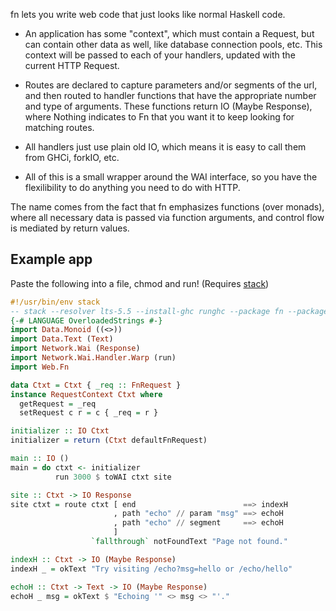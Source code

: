 fn lets you write web code that just looks like normal Haskell code.

* An application has some "context", which must contain a Request, but can contain other data as well, like database connection pools, etc. This context will be passed to each of your handlers, updated with the current HTTP Request.

* Routes are declared to capture parameters and/or segments of the url, and then routed to handler functions that have the appropriate number and type of arguments. These functions return IO (Maybe Response), where Nothing indicates to Fn that you want it to keep looking for matching routes.

* All handlers just use plain old IO, which means it is easy to call them from GHCi, forkIO, etc.

* All of this is a small wrapper around the WAI interface, so you have the flexilibility to do anything you need to do with HTTP.

The name comes from the fact that fn emphasizes functions (over monads), where all necessary data is passed via function arguments, and control flow is mediated by return values.

## Example app

Paste the following into a file, chmod and run! (Requires [stack](http://docs.haskellstack.org/en/stable/README/))

```haskell
#!/usr/bin/env stack
-- stack --resolver lts-5.5 --install-ghc runghc --package fn --package warp
{-# LANGUAGE OverloadedStrings #-}
import Data.Monoid ((<>))
import Data.Text (Text)
import Network.Wai (Response)
import Network.Wai.Handler.Warp (run)
import Web.Fn

data Ctxt = Ctxt { _req :: FnRequest }
instance RequestContext Ctxt where
  getRequest = _req
  setRequest c r = c { _req = r }

initializer :: IO Ctxt
initializer = return (Ctxt defaultFnRequest)

main :: IO ()
main = do ctxt <- initializer
          run 3000 $ toWAI ctxt site

site :: Ctxt -> IO Response
site ctxt = route ctxt [ end                        ==> indexH
                       , path "echo" // param "msg" ==> echoH
                       , path "echo" // segment     ==> echoH
                       ]
                  `fallthrough` notFoundText "Page not found."

indexH :: Ctxt -> IO (Maybe Response)
indexH _ = okText "Try visiting /echo?msg=hello or /echo/hello"

echoH :: Ctxt -> Text -> IO (Maybe Response)
echoH _ msg = okText $ "Echoing '" <> msg <> "'."
```
